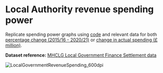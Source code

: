 # Local Authority revenue spending power

Replicate spending power graphs using [code](https://github.com/CaitHRobinson/councillorsatthecasino/blob/main/spendingpower/Spending_Power.rmd) and relevant data for both [percentage change (2015/16 - 2020/21)](https://github.com/CaitHRobinson/councillorsatthecasino/blob/main/spendingpower/SpendingPercentage.csv) or [change in actual spending (£ million)](https://github.com/CaitHRobinson/councillorsatthecasino/blob/main/spendingpower/SpendingMillions.csv).

**Dataset reference:** [MHCLG Local Government Finance Settlement data](https://www.gov.uk/government/collections/final-local-government-finance-settlement-england-2021-to-2022)

![LocalGovernmentRevenueSpending_600dpi](https://user-images.githubusercontent.com/57355504/131138753-aa6bafef-38b7-4bf8-b342-7c1b3587b159.jpg)
